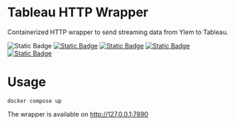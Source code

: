 # Tableau HTTP Wrapper
Containerized HTTP wrapper to send streaming data from Ylem to Tableau.

![Static Badge](https://img.shields.io/badge/Python-3-black)
<a href="https://github.com/ylem-co/tableau-http-wrapper?tab=Apache-2.0-1-ov-file">![Static Badge](https://img.shields.io/badge/license-Apache%202.0-black)</a>
<a href="https://ylem.co" target="_blank">![Static Badge](https://img.shields.io/badge/website-ylem.co-black)</a>
<a href="https://docs.ylem.co" target="_blank">![Static Badge](https://img.shields.io/badge/documentation-docs.ylem.co-black)</a>
<a href="https://join.slack.com/t/ylem-co/shared_invite/zt-2nawzl6h0-qqJ0j7Vx_AEHfnB45xJg2Q" target="_blank">![Static Badge](https://img.shields.io/badge/community-join%20Slack-black)</a>

# Usage

```shell
docker compose up
```

The wrapper is available on http://127.0.0.1:7890
